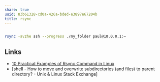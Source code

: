 ```yaml
---
share: true
uuid: 83b61328-cd0a-426a-bded-e3897e67204b
title: rsync
---
```

``` bash

rsync -avzhe ssh --progress ./my_folder paul@10.0.0.1:~

```


## Links

* [10 Practical Examples of Rsync Command in Linux](https://www.tecmint.com/rsync-local-remote-file-synchronization-commands/)
* [shell - How to move and overwrite subdirectories (and files) to parent directory? - Unix & Linux Stack Exchange]
